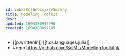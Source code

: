 ```yaml
---
id: iwbk38rl6nbzsjx7v5m5hay
title: Modeling Toolkit
desc: ''
updated: 1694380947996
created: 1694380897105
---
```


- [[p.writtenIn]] [[t.cs.languages.julia]]
- #repo https://github.com/SciML/ModelingToolkit.jl/